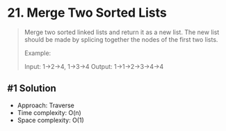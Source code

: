 # 21. Merge Two Sorted Lists

> Merge two sorted linked lists and return it as a new list. The new list should be made by splicing together the nodes of the first two lists.
>
> Example:
>
> Input: 1->2->4, 1->3->4
> Output: 1->1->2->3->4->4

## #1 Solution

- Approach: Traverse
- Time complexity: O(n)
- Space complexity: O(1)
